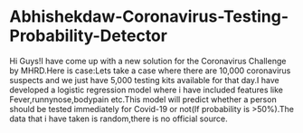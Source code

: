 # Abhishekdaw-Coronavirus-Testing-Probability-Detector
Hi Guys!I have come up with a new solution for the Coronavirus Challenge by MHRD.Here is case:Lets take a case where there are 10,000 coronavirus suspects and we just have 5,000 testing kits available for that day.I have developed a logistic regression model where i have included features like Fever,runnynose,bodypain etc.This model will predict whether a person should be tested immediately for Covid-19 or not(If probability is >50%).The data that i have taken is random,there is no official source.
